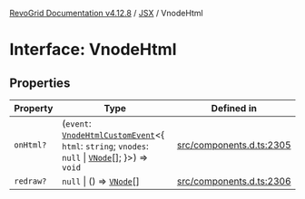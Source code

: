 [RevoGrid Documentation v4.12.8](README.md) / [JSX](Namespace.JSX.md) / VnodeHtml

# Interface: VnodeHtml

## Properties

| Property | Type | Defined in |
| ------ | ------ | ------ |
| `onHtml?` | (`event`: [`VnodeHtmlCustomEvent`](Interface.VnodeHtmlCustomEvent.md)\<\{ `html`: `string`; `vnodes`: `null` \| [`VNode`](Interface.VNode.md)[]; \}\>) => `void` | [src/components.d.ts:2305](https://github.com/revolist/revogrid/blob/c3ca1940d3bbc95c0549378ff25b8d267352be31/src/components.d.ts#L2305) |
| `redraw?` | `null` \| () => [`VNode`](Interface.VNode.md)[] | [src/components.d.ts:2306](https://github.com/revolist/revogrid/blob/c3ca1940d3bbc95c0549378ff25b8d267352be31/src/components.d.ts#L2306) |
